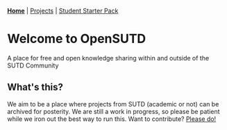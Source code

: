 [**Home**](https://opensutd.github.io/) | [Projects](projects.md) | [Student Starter Pack](starter-pack.md)

# Welcome to OpenSUTD
A place for free and open knowledge sharing within and outside of the SUTD Community

## What's this?

We aim to be a place where projects from SUTD (academic or not) can be archived for posterity. We are still a work in progress, so please be patient while we iron out the best way to run this. Want to contribute? [Please do!](https://github.com/OpenSUTD/community)